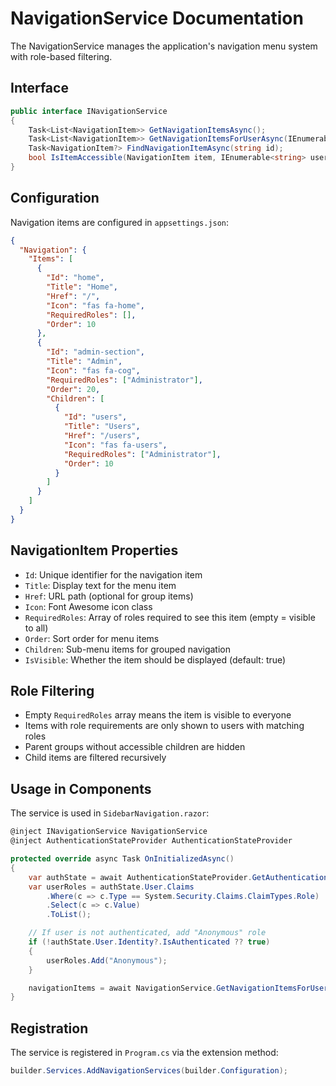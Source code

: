 # NavigationService Documentation

The NavigationService manages the application's navigation menu system with role-based filtering.

## Interface

```csharp
public interface INavigationService
{
    Task<List<NavigationItem>> GetNavigationItemsAsync();
    Task<List<NavigationItem>> GetNavigationItemsForUserAsync(IEnumerable<string> userRoles);
    Task<NavigationItem?> FindNavigationItemAsync(string id);
    bool IsItemAccessible(NavigationItem item, IEnumerable<string> userRoles);
}
```

## Configuration

Navigation items are configured in `appsettings.json`:

```json
{
  "Navigation": {
    "Items": [
      {
        "Id": "home",
        "Title": "Home",
        "Href": "/",
        "Icon": "fas fa-home",
        "RequiredRoles": [],
        "Order": 10
      },
      {
        "Id": "admin-section",
        "Title": "Admin",
        "Icon": "fas fa-cog",
        "RequiredRoles": ["Administrator"],
        "Order": 20,
        "Children": [
          {
            "Id": "users",
            "Title": "Users",
            "Href": "/users",
            "Icon": "fas fa-users",
            "RequiredRoles": ["Administrator"],
            "Order": 10
          }
        ]
      }
    ]
  }
}
```

## NavigationItem Properties

- `Id`: Unique identifier for the navigation item
- `Title`: Display text for the menu item
- `Href`: URL path (optional for group items)
- `Icon`: Font Awesome icon class
- `RequiredRoles`: Array of roles required to see this item (empty = visible to all)
- `Order`: Sort order for menu items
- `Children`: Sub-menu items for grouped navigation
- `IsVisible`: Whether the item should be displayed (default: true)

## Role Filtering

- Empty `RequiredRoles` array means the item is visible to everyone
- Items with role requirements are only shown to users with matching roles
- Parent groups without accessible children are hidden
- Child items are filtered recursively

## Usage in Components

The service is used in `SidebarNavigation.razor`:

```csharp
@inject INavigationService NavigationService
@inject AuthenticationStateProvider AuthenticationStateProvider

protected override async Task OnInitializedAsync()
{
    var authState = await AuthenticationStateProvider.GetAuthenticationStateAsync();
    var userRoles = authState.User.Claims
        .Where(c => c.Type == System.Security.Claims.ClaimTypes.Role)
        .Select(c => c.Value)
        .ToList();

    // If user is not authenticated, add "Anonymous" role
    if (!authState.User.Identity?.IsAuthenticated ?? true)
    {
        userRoles.Add("Anonymous");
    }

    navigationItems = await NavigationService.GetNavigationItemsForUserAsync(userRoles);
}
```

## Registration

The service is registered in `Program.cs` via the extension method:

```csharp
builder.Services.AddNavigationServices(builder.Configuration);
```